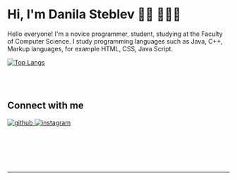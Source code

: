 
  

# **Hi, I'm Danila Steblev 👋🏼 👨🏻‍💻**
  




 
  

 Hello everyone! I'm a novice programmer, student, studying at the Faculty of Computer Science.  I study programming languages such as Java, C++, Markup languages, for example HTML, CSS, Java Script.</div> 


 [![Top Langs](https://github-readme-stats.vercel.app/api/top-langs/?username=danielsteblev&layout=compact&theme=white)](https://github.com/anuraghazra/github-readme-stats)

  

  
  

<br/>  


<br/>  


## Connect with me  
<a href="https://github.com/danielsteblev" target="_blank">
<img src=https://img.shields.io/badge/github-%2324292e.svg?&style=for-the-badge&logo=github&logoColor=white alt=github style="margin-bottom: 5px;" />
</a>
<a href="https://instagram.com/danyaww" target="_blank">
<img src=https://img.shields.io/badge/instagram-%23000000.svg?&style=for-the-badge&logo=instagram&logoColor=white alt=instagram style="margin-bottom: 5px;" />
</a>  
  

<br/>  

  

<br/>  

  

<br/>  

  

<br/>  

  

<br/>  

<br />


----
